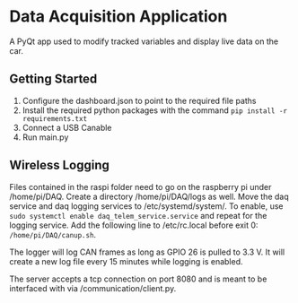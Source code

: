 # Data Acquisition Application
A PyQt app used to modify tracked variables and display live data on the car.

## Getting Started
1. Configure the dashboard.json to point to the required file paths
2. Install the required python packages with the command `pip install -r requirements.txt`
3. Connect a USB Canable
4. Run main.py

## Wireless Logging
Files contained in the raspi folder need to go on the raspberry pi under /home/pi/DAQ. Create a directory /home/pi/DAQ/logs as well. Move the daq service and daq logging services to /etc/systemd/system/. To enable, use `sudo systemctl enable daq_telem_service.service` and repeat for the logging service. Add the following line to /etc/rc.local before exit 0: `/home/pi/DAQ/canup.sh`.

The logger will log CAN frames as long as GPIO 26 is pulled to 3.3 V. It will create a new log file every 15 minutes while logging is enabled.

The server accepts a tcp connection on port 8080 and is meant to be interfaced with via /communication/client.py.